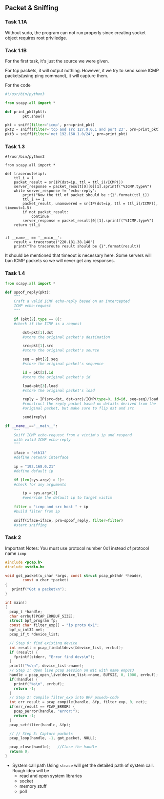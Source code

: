 ## Packet & Sniffing

### Task 1.1A

Without sudo, the program can not run properly since creating socket object requires root priviledge. 

### Task 1.1B

For the first task, it's just the source we were given. 

For tcp packets, it will output nothing. However, it we try to send some ICMP packets(using ping command), it will capture them. 

For the code 

``` python
#!/usr/bin/python3

from scapy.all import *

def print_pkt(pkt):
        pkt.show()

pkt = sniff(filter='icmp', prn=print_pkt)
pkt2 = sniff(filter='tcp and src 127.0.0.1 and port 23', prn=print_pkt)
pkt3 = sniff(filter='net 192.168.1.0/24', prn=print_pkt)

```

### Task 1.3

```
#!/usr/bin/python3

from scapy.all import *

def traceroute(ip):
	ttl_i = 1
	packet_result = sr(IP(dst=ip, ttl = ttl_i)/ICMP())
	server_response = packet_result[0][0][1].sprintf("%ICMP.type%")
	while server_response != 'echo-reply':
		print("Now the ttl of packet should be :{}".format(ttl_i))
		ttl_i += 1
		packet_result, unanswered = sr(IP(dst=ip, ttl = ttl_i)/ICMP(), timeout=1.5)
		if not packet_result:
			continue
		server_response = packet_result[0][1].sprintf("%ICMP.type%")
	return ttl_i


if __name__ == '__main__':
	result = traceroute("220.181.38.148")
	print("The traceroute result should be {}".format(result))

```
It should be mentioned that timeout is necessary here. Some servers will ban ICMP packets so we will never get any responses. 

### Task 1.4 
``` python
from scapy.all import *

def spoof_reply(pkt):
    """
    Craft a valid ICMP echo-reply based on an intercepted
    ICMP echo-request    
    """

    if (pkt[2].type == 8):
    #check if the ICMP is a request

        dst=pkt[1].dst
        #store the original packet's destination

        src=pkt[1].src
        #store the original packet's source

        seq = pkt[2].seq
        #store the original packet's sequence

        id = pkt[2].id
        #store the original packet's id

        load=pkt[3].load
        #store the original packet's load

        reply = IP(src=dst, dst=src)/ICMP(type=0, id=id, seq=seq)/load
        #construct the reply packet based on details derived from the
        #original packet, but make sure to flip dst and src

        send(reply)

if __name__=="__main__":
    """
    Sniff ICMP echo-request from a victim's ip and respond
    with valid ICMP echo-reply  
    """

    iface = "eth13"
    #define network interface
   
    ip = "192.168.0.21"
    #define default ip

    if (len(sys.argv) > 1):
    #check for any arguments

        ip = sys.argv[1]
        #override the default ip to target victim
   
    filter = "icmp and src host " + ip
    #build filter from ip
 
    sniff(iface=iface, prn=spoof_reply, filter=filter)
    #start sniffing
```

### Task 2
Important Notes: You must use protocol number 0x1 instead of protocol name `icmp`
``` C
#include <pcap.h>
#include <stdio.h>

void got_packet(u_char *args, const struct pcap_pkthdr *header,
        const u_char *packet)
{
   printf("Got a packet\n");
}

int main()
{
  pcap_t *handle;
  char errbuf[PCAP_ERRBUF_SIZE];
  struct bpf_program fp;
  const char filter_exp[] = "ip proto 0x1";
  bpf_u_int32 net;
  pcap_if_t *device_list;

  // Step 0: find existing device
  int result = pcap_findalldevs(&device_list, errbuf);
  if (result) {
    fprintf(stderr, "Error find devs\n");
  }
  printf("%s\n", device_list->name);
  // Step 1: Open live pcap session on NIC with name enp0s3
  handle = pcap_open_live(device_list->name, BUFSIZ, 0, 1000, errbuf); 
  if(!handle) {
    printf("%s\n", errbuf);
    return -1;
  }
  // Step 2: Compile filter_exp into BPF psuedo-code
  int err_result = pcap_compile(handle, &fp, filter_exp, 0, net);
  if(err_result == PCAP_ERROR) {
    pcap_perror(handle, "error:");
    return -1;
  }
  pcap_setfilter(handle, &fp);                                

  // // Step 3: Capture packets
  pcap_loop(handle, -1, got_packet, NULL);                    

  pcap_close(handle);   //Close the handle
  return 0;
}


```
* System call path Using `strace` will get the detailed path of system call. Rough idea will be 
	* read and open system libraries
	* socket
	* memory stuff
	* poll


